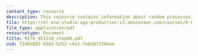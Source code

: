 ```yaml
---
content_type: resource
description: This resource contains information about random processes.
file: https://ol-ocw-studio-app-production.s3.amazonaws.com/courses/6-011-introduction-to-communication-control-and-signal-processing-spring-2010/f240d88581626352c6a17eb2872504aa_MIT6_011S10_chap09.pdf
file_type: application/pdf
resourcetype: Document
title: MIT6_011S10_chap09.pdf
uid: f240d885-8162-6352-c6a1-7eb2872504aa
---
```

